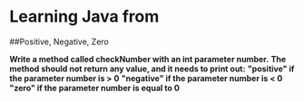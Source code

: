# Learning Java from
##Positive, Negative, Zero

**Write a method called checkNumber with an int parameter number.**
**The method should not return any value, and it needs to print out:**
**"positive" if the parameter number is > 0**
**"negative" if the parameter number is < 0**
**"zero" if the parameter number is equal to 0**
